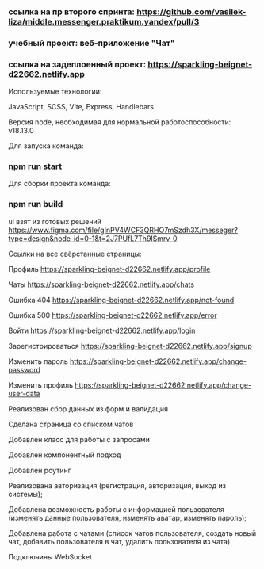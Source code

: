 ### ссылка на пр второго спринта: https://github.com/vasilek-liza/middle.messenger.praktikum.yandex/pull/3
### учебный проект: веб-приложение "Чат"

### ссылка на задеплоенный проект: https://sparkling-beignet-d22662.netlify.app

Используемые технологии: 

JavaScript, SCSS, Vite, Express, Handlebars

Версия node, необходимая для нормальной работоспособности: v18.13.0

Для запуска команда:  
### npm run start

Для сборки проекта команда: 
### npm run build

ui взят из готовых решений https://www.figma.com/file/gInPV4WCF3QRHO7mSzdh3X/messeger?type=design&node-id=0-1&t=2J7PUfL7Th9ISmrv-0

Ссылки на все свёрстанные страницы:

Профиль https://sparkling-beignet-d22662.netlify.app/profile

Чаты  https://sparkling-beignet-d22662.netlify.app/chats

Ошибка 404 https://sparkling-beignet-d22662.netlify.app/not-found

Ошибка 500 https://sparkling-beignet-d22662.netlify.app/error

Войти https://sparkling-beignet-d22662.netlify.app/login

Зарегистрироваться https://sparkling-beignet-d22662.netlify.app/signup

Изменить пароль https://sparkling-beignet-d22662.netlify.app/change-password

Изменить профиль https://sparkling-beignet-d22662.netlify.app/change-user-data



Реализован сбор данных из форм и валидация

Сделана страница со списком чатов

Добавлен класс для работы с запросами

Добавлен компонентный подход

Добавлен роутинг

Реализована авторизация (регистрация, авторизация, выход из системы);

Добавлена возможность работы с информацией пользователя (изменять данные пользователя, изменять аватар, изменять пароль);

Добавлена работа с чатами (список чатов пользователя, создать новый чат, добавить пользователя в чат, удалить пользователя из чата).

Подключины WebSocket